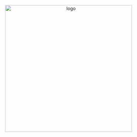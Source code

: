 <p align="center">
    <img src="https://img2.imgtp.com/2024/05/20/1HPPfmwS.png" width="400" alt="logo">
</p>

